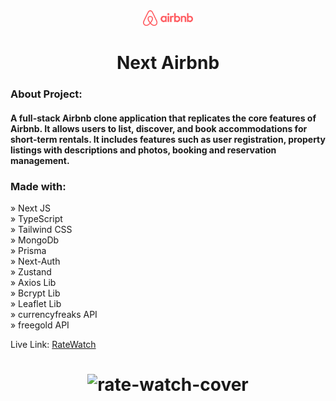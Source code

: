 <div align="center"><img style="width:16%" src="./public/images/logo.png"/></div>

<h1 align="center"> Next Airbnb </h1>

### About Project:

#### A full-stack Airbnb clone application that replicates the core features of Airbnb. It allows users to list, discover, and book accommodations for short-term rentals. It includes features such as user registration, property listings with descriptions and photos, booking and reservation management.

### Made with:

» Next JS <br>
» TypeScript <br>
» Tailwind CSS <br>
» MongoDb <br>
» Prisma <br>
» Next-Auth <br>
» Zustand <br>
» Axios Lib <br>
» Bcrypt Lib <br>
» Leaflet Lib <br>
» currencyfreaks API <br>
» freegold API <br>

Live Link: <a href="https://next-airbnbtsx.vercel.app/">RateWatch</a>

<h1 align="center" >
<img src="./public/img/rateWatch.img.png" alt="rate-watch-cover">
</h1>
